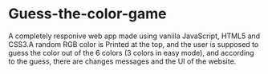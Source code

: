 # Guess-the-color-game
A completely responive web app made using vaniila JavaScript, HTML5 and CSS3.A random RGB color is Printed at the top, and the user is supposed to guess the color out of the 6 colors (3 colors in easy mode), and according to the guess, there are changes messages and the UI of the website.
